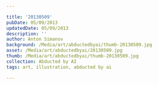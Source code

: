 ```yaml
---

title: '20130509'
pubDate: 05/09/2013
updatedDate: 05/09/2013
description: ''
author: Anton Simanov
background: /Media/art/abductedbyai/thumb-20130509.jpg
asset: /Media/art/abductedbyai/20130509.jpg
thumb: /Media/art/abductedbyai/thumb-20130509.jpg
collection: Abducted by AI
tags: art, illustration, abducted by ai

---
```


